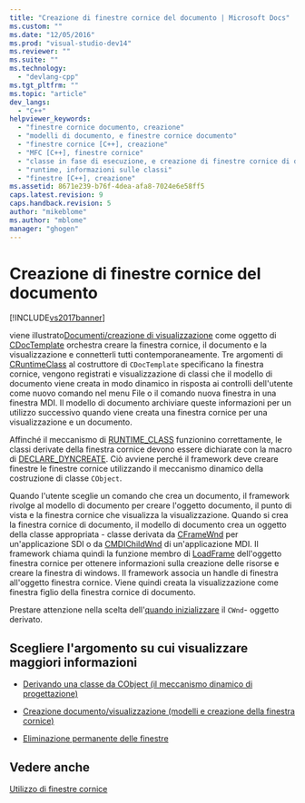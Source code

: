 ```yaml
---
title: "Creazione di finestre cornice del documento | Microsoft Docs"
ms.custom: ""
ms.date: "12/05/2016"
ms.prod: "visual-studio-dev14"
ms.reviewer: ""
ms.suite: ""
ms.technology: 
  - "devlang-cpp"
ms.tgt_pltfrm: ""
ms.topic: "article"
dev_langs: 
  - "C++"
helpviewer_keywords: 
  - "finestre cornice documento, creazione"
  - "modelli di documento, e finestre cornice documento"
  - "finestre cornice [C++], creazione"
  - "MFC [C++], finestre cornice"
  - "classe in fase di esecuzione, e creazione di finestre cornice di documento"
  - "runtime, informazioni sulle classi"
  - "finestre [C++], creazione"
ms.assetid: 8671e239-b76f-4dea-afa8-7024e6e58ff5
caps.latest.revision: 9
caps.handback.revision: 5
author: "mikeblome"
ms.author: "mblome"
manager: "ghogen"
---
```

# Creazione di finestre cornice del documento
[!INCLUDE[vs2017banner](../assembler/inline/includes/vs2017banner.md)]

viene illustrato[Documenti\/creazione di visualizzazione](../mfc/document-view-creation.md) come oggetto di [CDocTemplate](../mfc/reference/cdoctemplate-class.md) orchestra creare la finestra cornice, il documento e la visualizzazione e connetterli tutti contemporaneamente.  Tre argomenti di [CRuntimeClass](../mfc/reference/cruntimeclass-structure.md) al costruttore di `CDocTemplate` specificano la finestra cornice, vengono registrati e visualizzazione di classi che il modello di documento viene creata in modo dinamico in risposta ai controlli dell'utente come nuovo comando nel menu File o il comando nuova finestra in una finestra MDI.  Il modello di documento archiviare queste informazioni per un utilizzo successivo quando viene creata una finestra cornice per una visualizzazione e un documento.  
  
 Affinché il meccanismo di [RUNTIME\_CLASS](../Topic/RUNTIME_CLASS.md) funzionino correttamente, le classi derivate della finestra cornice devono essere dichiarate con la macro di [DECLARE\_DYNCREATE](../Topic/DECLARE_DYNCREATE.md).  Ciò avviene perché il framework deve creare finestre le finestre cornice utilizzando il meccanismo dinamico della costruzione di classe `CObject`.  
  
 Quando l'utente sceglie un comando che crea un documento, il framework rivolge al modello di documento per creare l'oggetto documento, il punto di vista e la finestra cornice che visualizza la visualizzazione.  Quando si crea la finestra cornice di documento, il modello di documento crea un oggetto della classe appropriata \- classe derivata da [CFrameWnd](../mfc/reference/cframewnd-class.md) per un'applicazione SDI o da [CMDIChildWnd](../mfc/reference/cmdichildwnd-class.md) di un'applicazione MDI.  Il framework chiama quindi la funzione membro di [LoadFrame](../Topic/CFrameWnd::LoadFrame.md) dell'oggetto finestra cornice per ottenere informazioni sulla creazione delle risorse e creare la finestra di windows.  Il framework associa un handle di finestra all'oggetto finestra cornice.  Viene quindi creata la visualizzazione come finestra figlio della finestra cornice di documento.  
  
 Prestare attenzione nella scelta dell'[quando inizializzare](../mfc/when-to-initialize-cwnd-objects.md) il `CWnd`\- oggetto derivato.  
  
## Scegliere l'argomento su cui visualizzare maggiori informazioni  
  
-   [Derivando una classe da CObject \(il meccanismo dinamico di progettazione\)](../mfc/deriving-a-class-from-cobject.md)  
  
-   [Creazione documento\/visualizzazione \(modelli e creazione della finestra cornice\)](../mfc/document-view-creation.md)  
  
-   [Eliminazione permanente delle finestre](../mfc/destroying-frame-windows.md)  
  
## Vedere anche  
 [Utilizzo di finestre cornice](../mfc/using-frame-windows.md)